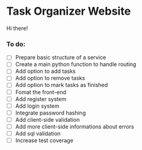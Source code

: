 # Task Organizer Website

Hi there!

### To do:
- [ ] Prepare basic structure of a service
- [ ] Create a main python function to handle routing
- [ ] Add option to add tasks
- [ ] Add option to remove tasks
- [ ] Add option to mark tasks as finished
- [ ] Fomat the front-end
- [ ] Add register system
- [ ] Add login system
- [ ] Integrate password hashing
- [ ] Add client-side validation
- [ ] Add more client-side informations about errors
- [ ] Add sql validation
- [ ] Increase test coverage
